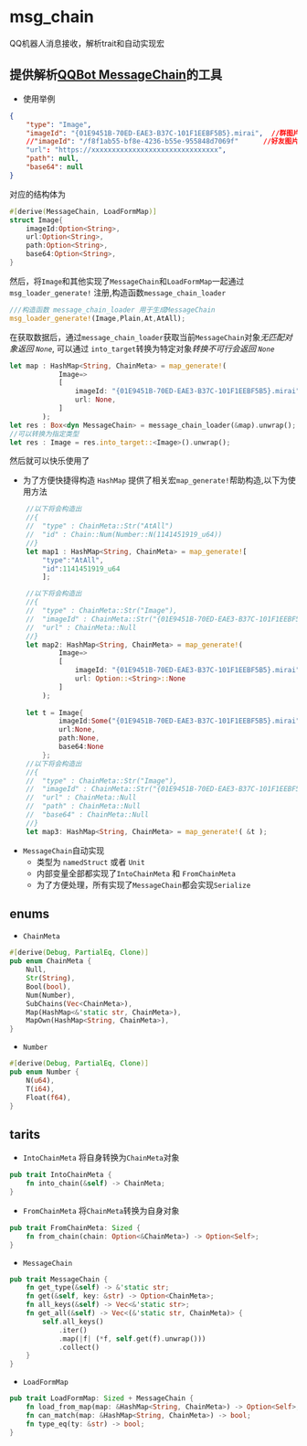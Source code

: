 # msg_chain

QQ机器人消息接收，解析trait和自动实现宏

## 提供解析[QQBot MessageChain](https://github.com/project-mirai/mirai-api-http/blob/master/docs/api/MessageType.md#%E6%B6%88%E6%81%AF%E7%B1%BB%E5%9E%8B)的工具

* 使用举例

```json
{
    "type": "Image",
    "imageId": "{01E9451B-70ED-EAE3-B37C-101F1EEBF5B5}.mirai",  //群图片格式
    //"imageId": "/f8f1ab55-bf8e-4236-b55e-955848d7069f"      //好友图片格式
    "url": "https://xxxxxxxxxxxxxxxxxxxxxxxxxxxxxxx",
    "path": null,
    "base64": null
}
```

对应的结构体为

```rust
#[derive(MessageChain, LoadFormMap)]
struct Image{
    imageId:Option<String>,
    url:Option<String>,
    path:Option<String>,
    base64:Option<String>,
}
```

然后，将`Image`和其他实现了`MessageChain`和`LoadFormMap`一起通过`msg_loader_generate!` 注册,构造函数`message_chain_loader`

```rust
///构造函数 message_chain_loader 用于生成MessageChain
msg_loader_generate!(Image,Plain,At,AtAll);
```

在获取数据后，通过`message_chain_loader`获取当前`MessageChain`对象*无匹配对象返回 `None`*, 可以通过 `into_target`转换为特定对象*转换不可行会返回 `None`*

```rust
let map : HashMap<String, ChainMeta> = map_generate!(
            Image=>
            [
                imageId: "{01E9451B-70ED-EAE3-B37C-101F1EEBF5B5}.mirai"
                url: None,
            ]
        );
let res : Box<dyn MessageChain> = message_chain_loader(&map).unwrap();
//可以转换为指定类型
let res : Image = res.into_target::<Image>().unwrap();

```

然后就可以快乐使用了

* 为了方便快捷得构造 `HashMap` 提供了相关宏`map_generate!`帮助构造,以下为使用方法

```rust
    //以下将会构造出
    //{
    //  "type" : ChainMeta::Str("AtAll")
    //  "id" : Chain::Num(Number::N(1141451919_u64))
    //}
    let map1 : HashMap<String, ChainMeta> = map_generate![
        "type":"AtAll",
        "id":1141451919_u64
        ];

    //以下将会构造出
    //{
    //  "type" : ChainMeta::Str("Image"),
    //  "imageId" : ChainMeta::Str("{01E9451B-70ED-EAE3-B37C-101F1EEBF5B5}.mirai"),
    //  "url" : ChainMeta::Null
    //}
    let map2: HashMap<String, ChainMeta> = map_generate!(
            Image=>
            [
                imageId: "{01E9451B-70ED-EAE3-B37C-101F1EEBF5B5}.mirai",
                url: Option::<String>::None
            ]
        );
    
    let t = Image{
            imageId:Some("{01E9451B-70ED-EAE3-B37C-101F1EEBF5B5}.mirai".to_string()),
            url:None,
            path:None,
            base64:None
        };
    //以下将会构造出
    //{
    //  "type" : ChainMeta::Str("Image"),
    //  "imageId" : ChainMeta::Str("{01E9451B-70ED-EAE3-B37C-101F1EEBF5B5}.mirai"),
    //  "url" : ChainMeta::Null
    //  "path" : ChainMeta::Null
    //  "base64" : ChainMeta::Null
    //}
    let map3: HashMap<String, ChainMeta> = map_generate!( &t );
```

* `MessageChain`自动实现
  * 类型为 `namedStruct` 或者 `Unit`
  * 内部变量全部都实现了`IntoChainMeta` 和 `FromChainMeta`
  * 为了方便处理，所有实现了`MessageChain`都会实现`Serialize`

## enums

* `ChainMeta`

```rust
#[derive(Debug, PartialEq, Clone)]
pub enum ChainMeta {
    Null,
    Str(String),
    Bool(bool),
    Num(Number),
    SubChains(Vec<ChainMeta>),
    Map(HashMap<&'static str, ChainMeta>),
    MapOwn(HashMap<String, ChainMeta>),
}
```

* `Number`

```rust
#[derive(Debug, PartialEq, Clone)]
pub enum Number {
    N(u64),
    T(i64),
    Float(f64),
}
```

## tarits

* `IntoChainMeta` 将自身转换为`ChainMeta`对象

```rust
pub trait IntoChainMeta {
    fn into_chain(&self) -> ChainMeta;
}
```

* `FromChainMeta` 将`ChainMeta`转换为自身对象

```rust
pub trait FromChainMeta: Sized {
    fn from_chain(chain: Option<&ChainMeta>) -> Option<Self>;
}
```

* `MessageChain`

```rust
pub trait MessageChain {
    fn get_type(&self) -> &'static str;
    fn get(&self, key: &str) -> Option<ChainMeta>;
    fn all_keys(&self) -> Vec<&'static str>;
    fn get_all(&self) -> Vec<(&'static str, ChainMeta)> {
        self.all_keys()
            .iter()
            .map(|f| (*f, self.get(f).unwrap()))
            .collect()
    }
}
```

* `LoadFormMap`

```rust
pub trait LoadFormMap: Sized + MessageChain {
    fn load_from_map(map: &HashMap<String, ChainMeta>) -> Option<Self>;
    fn can_match(map: &HashMap<String, ChainMeta>) -> bool;
    fn type_eq(ty: &str) -> bool;
}
```
